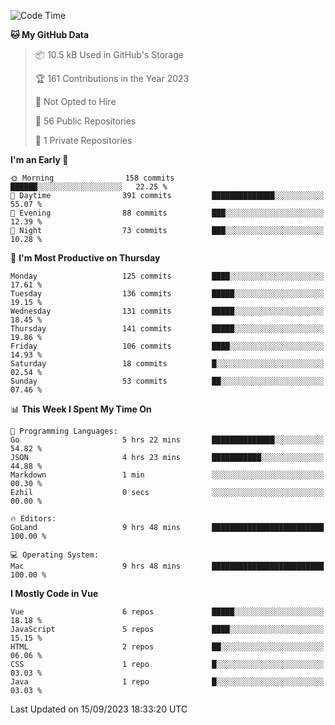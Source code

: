 <!--START_SECTION:waka-->
![Code Time](http://img.shields.io/badge/Code%20Time-881%20hrs%203%20mins-blue)

**🐱 My GitHub Data** 

> 📦 10.5 kB Used in GitHub's Storage 
 > 
> 🏆 161 Contributions in the Year 2023
 > 
> 🚫 Not Opted to Hire
 > 
> 📜 56 Public Repositories 
 > 
> 🔑 1 Private Repositories 
 > 
**I'm an Early 🐤** 

```text
🌞 Morning                158 commits         ██████░░░░░░░░░░░░░░░░░░░   22.25 % 
🌆 Daytime                391 commits         ██████████████░░░░░░░░░░░   55.07 % 
🌃 Evening                88 commits          ███░░░░░░░░░░░░░░░░░░░░░░   12.39 % 
🌙 Night                  73 commits          ███░░░░░░░░░░░░░░░░░░░░░░   10.28 % 
```
📅 **I'm Most Productive on Thursday** 

```text
Monday                   125 commits         ████░░░░░░░░░░░░░░░░░░░░░   17.61 % 
Tuesday                  136 commits         █████░░░░░░░░░░░░░░░░░░░░   19.15 % 
Wednesday                131 commits         █████░░░░░░░░░░░░░░░░░░░░   18.45 % 
Thursday                 141 commits         █████░░░░░░░░░░░░░░░░░░░░   19.86 % 
Friday                   106 commits         ████░░░░░░░░░░░░░░░░░░░░░   14.93 % 
Saturday                 18 commits          █░░░░░░░░░░░░░░░░░░░░░░░░   02.54 % 
Sunday                   53 commits          ██░░░░░░░░░░░░░░░░░░░░░░░   07.46 % 
```


📊 **This Week I Spent My Time On** 

```text
💬 Programming Languages: 
Go                       5 hrs 22 mins       ██████████████░░░░░░░░░░░   54.82 % 
JSON                     4 hrs 23 mins       ███████████░░░░░░░░░░░░░░   44.88 % 
Markdown                 1 min               ░░░░░░░░░░░░░░░░░░░░░░░░░   00.30 % 
Ezhil                    0 secs              ░░░░░░░░░░░░░░░░░░░░░░░░░   00.00 % 

🔥 Editors: 
GoLand                   9 hrs 48 mins       █████████████████████████   100.00 % 

💻 Operating System: 
Mac                      9 hrs 48 mins       █████████████████████████   100.00 % 
```

**I Mostly Code in Vue** 

```text
Vue                      6 repos             █████░░░░░░░░░░░░░░░░░░░░   18.18 % 
JavaScript               5 repos             ████░░░░░░░░░░░░░░░░░░░░░   15.15 % 
HTML                     2 repos             ██░░░░░░░░░░░░░░░░░░░░░░░   06.06 % 
CSS                      1 repo              █░░░░░░░░░░░░░░░░░░░░░░░░   03.03 % 
Java                     1 repo              █░░░░░░░░░░░░░░░░░░░░░░░░   03.03 % 
```




 Last Updated on 15/09/2023 18:33:20 UTC
<!--END_SECTION:waka-->
